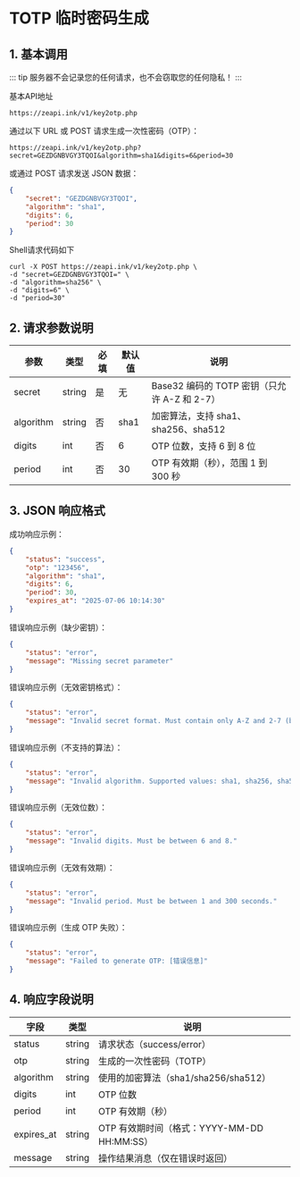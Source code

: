 # TOTP 临时密码生成

## 1. 基本调用

::: tip
服务器不会记录您的任何请求，也不会窃取您的任何隐私！
:::

基本API地址
```url
https://zeapi.ink/v1/key2otp.php
```


通过以下 URL 或 POST 请求生成一次性密码（OTP）：
```url
https://zeapi.ink/v1/key2otp.php?secret=GEZDGNBVGY3TQOI&algorithm=sha1&digits=6&period=30
```

或通过 POST 请求发送 JSON 数据：
```json
{
    "secret": "GEZDGNBVGY3TQOI",
    "algorithm": "sha1",
    "digits": 6,
    "period": 30
}
```

Shell请求代码如下
```shell
curl -X POST https://zeapi.ink/v1/key2otp.php \
-d "secret=GEZDGNBVGY3TQOI=" \
-d "algorithm=sha256" \
-d "digits=6" \
-d "period=30"
```

## 2. 请求参数说明
| 参数      | 类型   | 必填 | 默认值 | 说明                              |
|-----------|--------|------|--------|----------------------------------|
| secret    | string | 是   | 无     | Base32 编码的 TOTP 密钥（只允许 A-Z 和 2-7） |
| algorithm | string | 否   | sha1   | 加密算法，支持 sha1、sha256、sha512 |
| digits    | int    | 否   | 6      | OTP 位数，支持 6 到 8 位         |
| period    | int    | 否   | 30     | OTP 有效期（秒），范围 1 到 300 秒 |

## 3. JSON 响应格式
成功响应示例：
```json
{
    "status": "success",
    "otp": "123456",
    "algorithm": "sha1",
    "digits": 6,
    "period": 30,
    "expires_at": "2025-07-06 10:14:30"
}
```

错误响应示例（缺少密钥）：
```json
{
    "status": "error",
    "message": "Missing secret parameter"
}
```

错误响应示例（无效密钥格式）：
```json
{
    "status": "error",
    "message": "Invalid secret format. Must contain only A-Z and 2-7 (base32)."
}
```

错误响应示例（不支持的算法）：
```json
{
    "status": "error",
    "message": "Invalid algorithm. Supported values: sha1, sha256, sha512"
}
```

错误响应示例（无效位数）：
```json
{
    "status": "error",
    "message": "Invalid digits. Must be between 6 and 8."
}
```

错误响应示例（无效有效期）：
```json
{
    "status": "error",
    "message": "Invalid period. Must be between 1 and 300 seconds."
}
```

错误响应示例（生成 OTP 失败）：
```json
{
    "status": "error",
    "message": "Failed to generate OTP: [错误信息]"
}
```

## 4. 响应字段说明
| 字段          | 类型   | 说明                              |
|---------------|--------|----------------------------------|
| status        | string | 请求状态（success/error）        |
| otp           | string | 生成的一次性密码（TOTP）         |
| algorithm     | string | 使用的加密算法（sha1/sha256/sha512） |
| digits        | int    | OTP 位数                        |
| period        | int    | OTP 有效期（秒）                |
| expires_at    | string | OTP 有效期时间（格式：YYYY-MM-DD HH:MM:SS） |
| message       | string | 操作结果消息（仅在错误时返回）   |